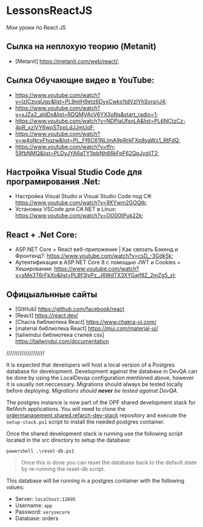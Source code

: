 # LessonsReactJS
Мои уроки по React JS

## Сылка на неплохую теорию (Metanit)
-  [Metanit] https://metanit.com/web/react/;
  
## Сылка Обучающие видео в YouTube:
-  https://www.youtube.com/watch?v=lzICzoqlJgc&list=PL9mlH9etz6DyxCwks1tdVzlYhSxrsrjJ4;
-  https://www.youtube.com/watch?v=xJZa2_aldDs&list=RDQMVAcV6YX3oNs&start_radio=1;
-  https://www.youtube.com/watch?v=NDPiaUfsnLA&list=PL6NCtzCz-4pR_xzjVY6wpSTppLdJJmUqF;
-  https://www.youtube.com/watch?v=w4oNcyFhqzw&list=PL_Ff6C61NLImA9pRrkFXp8yaWz1_RtFdQ;
-  https://www.youtube.com/watch?v=tfn-59fbNMQ&list=PLDyJYA6aTY1lpbNh66kFpF62QpJyzliT2;

## Настройка Visual Studio Code для програмирования .Net:
-  Настройка Visual Studio и Visual Studio Code под C#: https://www.youtube.com/watch?v=9XYwm2GOQtk;
-  Установка VSCode для C#.NET в Linux: https://www.youtube.com/watch?v=OO00tPuk22k;

## React + .Net Core:  
-  ASP.NET Core + React веб-приложение | Как связать Бэкенд и Фронтенд?: https://www.youtube.com/watch?v=csD_-3Gdk5k;
-  Аутентификация в ASP.NET Core 8 с помощью JWT и Cookies + Хеширование: https://www.youtube.com/watch?v=sMe3T6rFkXo&list=PLBf3IyPz_J6WdTX3XYGajf8Z_2mZg5_xI;

## Офицыальнные сайты
-  [GitHub] https://github.com/facebook/react
-  [React] https://react.dev/
-  [Chacra библиотека React] https://www.chakra-ui.com/
-  [material библиотека React] https://mui.com/material-ui/
-  [tailwindui библиотека стилей css] https://tailwindui.com/documentation



\/\/\/\/\/\/\/\/\/\/\/\/\/\/\/\/\/\/\/\/

It is expected that developers will host a local version of a Postgres database for development. Development against the database in DevQA can be done by using the LocalDevqa configuration mentioned above, however it is usually not neccessary. Migrations should always be tested locally before deploying. _Migrations should **never** be tested against DevQA._

The postgres instance is now part of the OPF shared development stack for RefArch applications. You will need to clone the [ordermanagement.shared.refarch-dev-stack](https://github.com/EBSCOIS/ordermanagement.shared.refarch-dev-stack) repository and execute the `setup-stack.ps1` script to install the needed postgres container.

Once the shared development stack is running use the following script located in the src directory to setup the database:

```
powershell .\reset-db.ps1
```

> Once this is done you can reset the database back to the default state by re-running the reset-db script.

This database will be running in a postgres container with the following values:

-   Server: `localhost:12695`
-   Username: `app`
-   Password: `verysecure`
-   Database: orders
